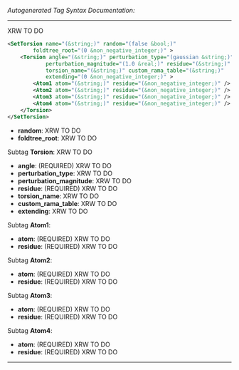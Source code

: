 <!-- THIS IS AN AUTOGENERATED FILE: Don't edit it directly, instead change the schema definition in the code itself. -->

_Autogenerated Tag Syntax Documentation:_

---
XRW TO DO

```xml
<SetTorsion name="(&string;)" random="(false &bool;)"
        foldtree_root="(0 &non_negative_integer;)" >
    <Torsion angle="(&string;)" perturbation_type="(gaussian &string;)"
            perturbation_magnitude="(1.0 &real;)" residue="(&string;)"
            torsion_name="(&string;)" custom_rama_table="(&string;)"
            extending="(0 &non_negative_integer;)" >
        <Atom1 atom="(&string;)" residue="(&non_negative_integer;)" />
        <Atom2 atom="(&string;)" residue="(&non_negative_integer;)" />
        <Atom3 atom="(&string;)" residue="(&non_negative_integer;)" />
        <Atom4 atom="(&string;)" residue="(&non_negative_integer;)" />
    </Torsion>
</SetTorsion>
```

-   **random**: XRW TO DO
-   **foldtree_root**: XRW TO DO


Subtag **Torsion**:   XRW TO DO

-   **angle**: (REQUIRED) XRW TO DO
-   **perturbation_type**: XRW TO DO
-   **perturbation_magnitude**: XRW TO DO
-   **residue**: (REQUIRED) XRW TO DO
-   **torsion_name**: XRW TO DO
-   **custom_rama_table**: XRW TO DO
-   **extending**: XRW TO DO


Subtag **Atom1**:   

-   **atom**: (REQUIRED) XRW TO DO
-   **residue**: (REQUIRED) XRW TO DO

Subtag **Atom2**:   

-   **atom**: (REQUIRED) XRW TO DO
-   **residue**: (REQUIRED) XRW TO DO

Subtag **Atom3**:   

-   **atom**: (REQUIRED) XRW TO DO
-   **residue**: (REQUIRED) XRW TO DO

Subtag **Atom4**:   

-   **atom**: (REQUIRED) XRW TO DO
-   **residue**: (REQUIRED) XRW TO DO

---
